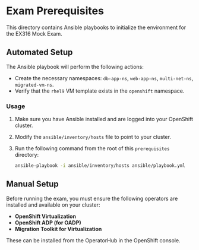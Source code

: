 # Exam Prerequisites

This directory contains Ansible playbooks to initialize the environment for the EX316 Mock Exam.

## Automated Setup

The Ansible playbook will perform the following actions:
- Create the necessary namespaces: `db-app-ns`, `web-app-ns`, `multi-net-ns`, `migrated-vm-ns`.
- Verify that the `rhel9` VM template exists in the `openshift` namespace.

### Usage

1.  Make sure you have Ansible installed and are logged into your OpenShift cluster.
2.  Modify the `ansible/inventory/hosts` file to point to your cluster.
3.  Run the following command from the root of this `prerequisites` directory:

    ```bash
    ansible-playbook -i ansible/inventory/hosts ansible/playbook.yml
    ```

## Manual Setup

Before running the exam, you must ensure the following operators are installed and available on your cluster:
- **OpenShift Virtualization**
- **OpenShift ADP (for OADP)**
- **Migration Toolkit for Virtualization**

These can be installed from the OperatorHub in the OpenShift console.
